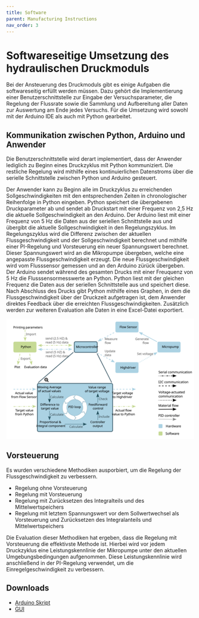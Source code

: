 ```yaml
---
title: Software
parent: Manufacturing Instructions
nav_order: 3
---
```


# Softwareseitige Umsetzung des hydraulischen Druckmoduls

Bei der Ansteuerung des Druckmoduls gibt es einige Aufgaben die softwareseitig erfüllt werden müssen. Dazu gehört die Implementierung einer Benutzerschnittstelle zur Eingabe der Versuchsparameter, die Regelung der Flussrate sowie die Sammlung und Aufbereitung aller Daten zur Auswertung am Ende jedes Versuchs. Für die Umsetzung wird sowohl mit der Arduino IDE als auch mit Python gearbeitet.

## Kommunikation zwischen Python, Arduino und Anwender

Die Benutzerschnittstelle wird derart implementiert, dass der Anwender lediglich zu Beginn eines Druckzyklus mit Python kommuniziert. Die restliche Regelung wird mithilfe eines kontinuierlichen Datenstroms über die serielle Schnittstelle zwischen Python und Arduino gesteuert.

Der Anwender kann zu Beginn alle im Druckzyklus zu erreichenden Sollgeschwindigkeiten mit den entsprechenden Zeiten in chronologischer Reihenfolge in Python eingeben. Python speichert die übergebenen Druckparameter ab und sendet ab Druckstart mit einer Frequenz von 2,5 Hz die aktuelle Sollgeschwindigkeit an den Arduino. Der Arduino liest mit einer Frequenz von 5 Hz die Daten aus der seriellen Schnittstelle aus und übergibt die aktuelle Sollgeschwindigkeit in den Regelungszyklus. Im Regelungszyklus wird die Differenz zwischen der aktuellen Flussgeschwindigkeit und der Sollgeschwindigkeit berechnet und mithilfe einer PI-Regelung und Vorsteuerung ein neuer Spannungswert berechnet. Dieser Spannungswert wird an die Mikropumpe übergeben, welche eine angepasste Flussgeschwindigkeit erzeugt. Die neue Flussgeschwindigkeit wird vom Flusssensor gemessen und an den Arduino zürück übergeben. Der Arduino sendet während des gesamten Drucks mit einer Freuquenz von 5 Hz die Flusssensormesswerte an Python. Python liest mit der gleichen Frequenz die Daten aus der seriellen Schnittstelle aus und speichert diese. Nach Abschluss des Drucks gibt Python mithilfe eines Graphen, in dem die Flussgeschwindigkeit über der Druckzeit aufgetragen ist, dem Anwender direktes Feedback über die erreichten Flussgeschwindigkeiten. Zusätzlich werden zur weiteren Evaluation alle Daten in eine Excel-Datei exportiert.

<p align="center">
  <img src="../Abbildungen/Software_Communication.svg" width=800>
</p>

## Vorsteuerung

Es wurden verschiedene Methodiken ausporbiert, um die Regelung der Flussgeschwindigkeit zu verbessern.
- Regelung ohne Vorsteuerung
- Regelung mit Vorsteuerung
- Regelung mit Zurücksetzen des Integralteils und des Mittelwertspeichers
- Regelung mit letztem Spannungswert vor dem Sollwertwechsel als Vorsteuerung und Zurücksetzen des Integralanteils und Mittelwertspeichers

Die Evaluation dieser Methodiken hat ergeben, dass die Regelung mit Vorsteuerung die effektivste Methode ist. Hierbei wird vor jedem Druckzyklus eine Leistungskennlinie der Mikropumpe unter den aktuellen Umgebungsbedingungen aufgenommen. Diese Leistungskennlinie wird anschließend in der PI-Regelung verwendet, um die Einregelgeschwindigkeit zu verbessern.

## Downloads

* [Arduino Skript](../Code/arduino_control/arduino_control.ino)
* [GUI](../Code/GUI.py)
